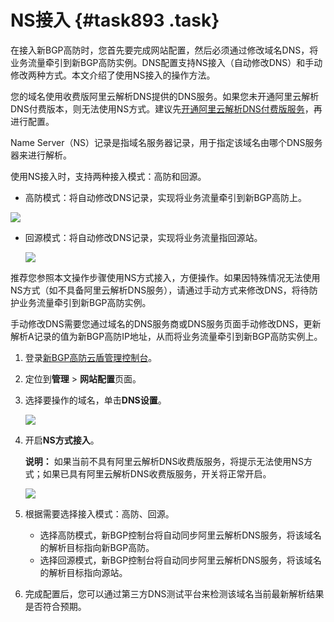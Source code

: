 # NS接入 {#task893 .task}

在接入新BGP高防时，您首先要完成网站配置，然后必须通过修改域名DNS，将业务流量牵引到新BGP高防实例。DNS配置支持NS接入（自动修改DNS）和手动修改两种方式。本文介绍了使用NS接入的操作方法。

您的域名使用收费版阿里云解析DNS提供的DNS服务。如果您未开通阿里云解析DNS付费版本，则无法使用NS方式。建议先[开通阿里云解析DNS付费版服务](https://wanwang.aliyun.com/domain/dns)，再进行配置。

Name Server（NS）记录是指域名服务器记录，用于指定该域名由哪个DNS服务器来进行解析。

使用NS接入时，支持两种接入模式：高防和回源。

-   高防模式：将自动修改DNS记录，实现将业务流量牵引到新BGP高防上。

![](http://static-aliyun-doc.oss-cn-hangzhou.aliyuncs.com/assets/img/79687/155411452836781_zh-CN.png)

-   回源模式：将自动修改DNS记录，实现将业务流量指回源站。

    ![](http://static-aliyun-doc.oss-cn-hangzhou.aliyuncs.com/assets/img/79687/155411452836787_zh-CN.png)


推荐您参照本文操作步骤使用NS方式接入，方便操作。如果因特殊情况无法使用NS方式（如不具备阿里云解析DNS服务），请通过手动方式来修改DNS，将待防护业务流量牵引到新BGP高防实例。

手动修改DNS需要您通过域名的DNS服务商或DNS服务页面手动修改DNS，更新解析A记录的值为新BGP高防IP地址，从而将业务流量牵引到新BGP高防实例上。

1.  登录[新BGP高防云盾管理控制台](https://yundunnext.console.aliyun.com/?p=ddoscoo#/report)。 
2.  定位到**管理** \> **网站配置**页面。 
3.  选择要操作的域名，单击**DNS设置**。 

    ![](http://static-aliyun-doc.oss-cn-hangzhou.aliyuncs.com/assets/img/79687/155411452836794_zh-CN.png)

4.  开启**NS方式接入**。 

    **说明：** 如果当前不具有阿里云解析DNS收费版服务，将提示无法使用NS方式；如果已具有阿里云解析DNS收费版服务，开关将正常开启。

    ![](http://static-aliyun-doc.oss-cn-hangzhou.aliyuncs.com/assets/img/79687/155411452936801_zh-CN.png)

5.  根据需要选择接入模式：高防、回源。 
    -   选择高防模式，新BGP控制台将自动同步阿里云解析DNS服务，将该域名的解析目标指向新BGP高防。
    -   选择回源模式，新BGP控制台将自动同步阿里云解析DNS服务，将该域名的解析目标指向源站。
6.  完成配置后，您可以通过第三方DNS测试平台来检测该域名当前最新解析结果是否符合预期。 

